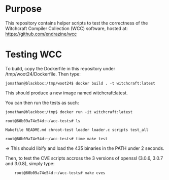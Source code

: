 # Purpose

This repository contains helper scripts to test the correctness of the Witchcraft Compiler Collection (WCC) software, hosted at: https://github.com/endrazine/wcc

# Testing WCC

To build, copy the Dockerfile in this repository under /tmp/woot24/Dockerfile. Then type:

	jonathan@blackbox:/tmp/woot24$ docker build . -t witchcraft:latest

This should produce a new image named witchcraft:latest.

You can then run the tests as such:

	jonathan@blackbox:/tmp$ docker run -it witchcraft:latest

	root@60b09a74e54d:~/wcc-tests# ls

	Makefile README.md chroot-test loader loader.c scripts test_all

	root@60b09a74e54d:~/wcc-tests# time make test

=> This should libify and load the 435 binaries in the PATH under 2 seconds.

Then, to test the CVE scripts accross the 3 versions of openssl (3.0.6, 3.0.7 and 3.0.8), simply type: 

        root@60b09a74e54d:~/wcc-tests# make cves

